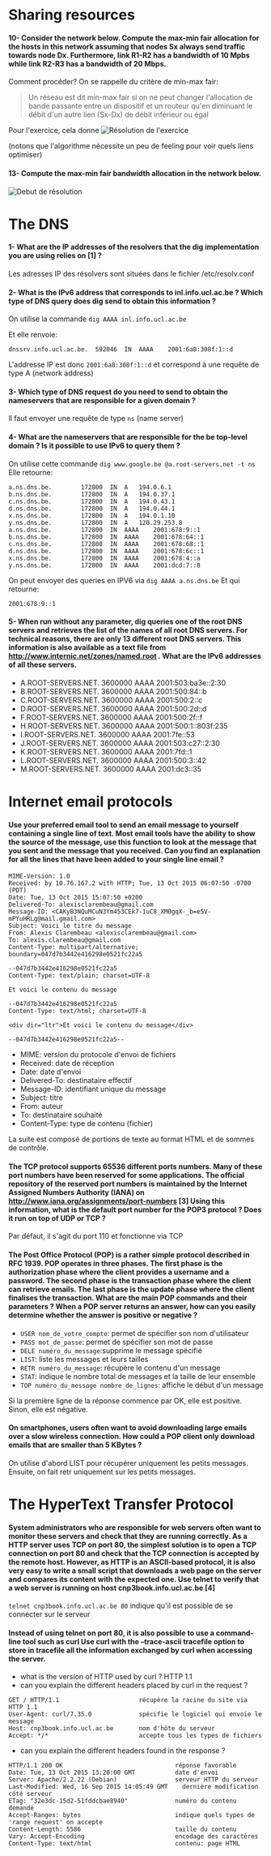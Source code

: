 # Sharing resources

#### 10- Consider the network below. Compute the max-min fair allocation for the hosts in this network assuming that nodes Sx always send traffic towards node Dx. Furthermore, link R1-R2 has a bandwidth of 10 Mpbs while link R2-R3 has a bandwidth of 20 Mbps.

Comment procéder? On se rappelle du critère de min-max fair: 
> Un réseau est dit min-max fair si on ne peut changer l'allocation 
> de bande passante entre un dispositif et un routeur qu'en diminuant
> le débit d'un autre lien (Sx-Dx) de débit inférieur ou égal

Pour l'exercice, cela donne
![Résolution de l'exercice](https://raw.githubusercontent.com/xlambein/lingi1341/master/S5.png)

(notons que l'algorithme nécessite un peu de feeling pour voir quels liens optimiser)

#### 13- Compute the max-min fair bandwidth allocation in the network below.

![Debut de résolution](https://raw.githubusercontent.com/xlambein/lingi1341/master/question6.2.png)

# The DNS
#### 1- What are the IP addresses of the resolvers that the dig implementation you are using relies on [1] ?

Les adresses IP des résolvers sont situées dans le fichier /etc/resolv.conf

#### 2- What is the IPv6 address that corresponds to inl.info.ucl.ac.be ? Which type of DNS query does dig send to obtain this information ?

On utilise la commande `dig AAAA inl.info.ucl.ac.be`

Et elle renvoie: 
```
dnssrv.info.ucl.ac.be.	592046	IN	AAAA	2001:6a8:308f:1::d
```

L'addresse IP est donc `2001:6a8:308f:1::d` et correspond à une requête de type A (network address) 

#### 3- Which type of DNS request do you need to send to obtain the nameservers that are responsible for a given domain ?

Il faut envoyer une requête de type `ns` (name server)

#### 4- What are the nameservers that are responsible for the be top-level domain ? Is it possible to use IPv6 to query them ?

On utilise cette commande `dig www.google.be @a.root-servers.net -t ns`
Elle retourne:
```
a.ns.dns.be.		172800	IN	A	194.0.6.1
b.ns.dns.be.		172800	IN	A	194.0.37.1
c.ns.dns.be.		172800	IN	A	194.0.43.1
d.ns.dns.be.		172800	IN	A	194.0.44.1
x.ns.dns.be.		172800	IN	A	194.0.1.10
y.ns.dns.be.		172800	IN	A	120.29.253.8
a.ns.dns.be.		172800	IN	AAAA	2001:678:9::1
b.ns.dns.be.		172800	IN	AAAA	2001:678:64::1
c.ns.dns.be.		172800	IN	AAAA	2001:678:68::1
d.ns.dns.be.		172800	IN	AAAA	2001:678:6c::1
x.ns.dns.be.		172800	IN	AAAA	2001:678:4::a
y.ns.dns.be.		172800	IN	AAAA	2001:dcd:7::8
```

On peut envoyer des queries en IPV6 via `dig AAAA a.ns.dns.be`
Et qui retourne: 
```
2001:678:9::1
```

#### 5- When run without any parameter, dig queries one of the root DNS servers and retrieves the list of the names of all root DNS servers. For technical reasons, there are only 13 different root DNS servers. This information is also available as a text file from http://www.internic.net/zones/named.root . What are the IPv6 addresses of all these servers.

 * A.ROOT-SERVERS.NET.      3600000      AAAA  2001:503:ba3e::2:30
 * B.ROOT-SERVERS.NET.      3600000      AAAA  2001:500:84::b
 * C.ROOT-SERVERS.NET.      3600000      AAAA  2001:500:2::c
 * D.ROOT-SERVERS.NET.      3600000      AAAA  2001:500:2d::d
 * F.ROOT-SERVERS.NET.      3600000      AAAA  2001:500:2f::f
 * H.ROOT-SERVERS.NET.      3600000      AAAA  2001:500:1::803f:235
 * I.ROOT-SERVERS.NET.      3600000      AAAA  2001:7fe::53
 * J.ROOT-SERVERS.NET.      3600000      AAAA  2001:503:c27::2:30
 * K.ROOT-SERVERS.NET.      3600000      AAAA  2001:7fd::1
 * L.ROOT-SERVERS.NET.      3600000      AAAA  2001:500:3::42
 * M.ROOT-SERVERS.NET.      3600000      AAAA  2001:dc3::35

# Internet email protocols

#### Use your preferred email tool to send an email message to yourself containing a single line of text. Most email tools have the ability to show the source of the message, use this function to look at the message that you sent and the message that you received. Can you find an explanation for all the lines that have been added to your single line email ?

```
MIME-Version: 1.0
Received: by 10.76.167.2 with HTTP; Tue, 13 Oct 2015 06:07:50 -0700 (PDT)
Date: Tue, 13 Oct 2015 15:07:50 +0200
Delivered-To: alexisclarembeau@gmail.com
Message-ID: <CAKyB3NQuMCuN3Ym453CEk7-1uC8_XM0gqX-_b=e5V-mPYuHRLg@mail.gmail.com>
Subject: Voici le titre du message
From: Alexis Clarembeau <alexisclarembeau@gmail.com>
To: alexis.clarembeau@gmail.com
Content-Type: multipart/alternative; boundary=047d7b3442e416298e0521fc22a5

--047d7b3442e416298e0521fc22a5
Content-Type: text/plain; charset=UTF-8

Et voici le contenu du message

--047d7b3442e416298e0521fc22a5
Content-Type: text/html; charset=UTF-8

<div dir="ltr">Et voici le contenu du message</div>

--047d7b3442e416298e0521fc22a5--
```

 * MIME: version du protocole d'envoi de fichiers 
 * Received: date de réception
 * Date: date d'envoi
 * Delivered-To: destinataire effectif
 * Message-ID: identifiant unique du message
 * Subject: titre
 * From: auteur
 * To: destinataire souhaité
 * Content-Type: type de contenu (fichier)

La suite est composé de portions de texte au format HTML et de sommes de contrôle. 

#### The TCP protocol supports 65536 different ports numbers. Many of these port numbers have been reserved for some applications. The official repository of the reserved port numbers is maintained by the Internet Assigned Numbers Authority (IANA) on http://www.iana.org/assignments/port-numbers [3] Using this information, what is the default port number for the POP3 protocol ? Does it run on top of UDP or TCP ?

Par défaut, il s'agit du port 110 et fonctionne via TCP

#### The Post Office Protocol (POP) is a rather simple protocol described in RFC 1939. POP operates in three phases. The first phase is the authorization phase where the client provides a username and a password. The second phase is the transaction phase where the client can retrieve emails. The last phase is the update phase where the client finalises the transaction. What are the main POP commands and their parameters ? When a POP server returns an answer, how can you easily determine whether the answer is positive or negative ?

 * `USER nom_de_votre_compte`: permet de spécifier son nom d'utilisateur
 * `PASS mot_de_passe`: permet de spécifier son mot de passe
 * `DELE numéro_du_message`:supprime le message spécifié
 * `LIST`: liste les messages et leurs tailles 
 * `RETR numéro_du_message`: récupère le contenu d'un message
 * `STAT`: indique le nombre total de messages et la taille de leur ensemble
 * `TOP numéro_du_message nombre_de_lignes`: affiche le début d'un message

 Si la première ligne de la réponse commence par OK, elle est positive. Sinon, elle est négative. 
 
 #### On smartphones, users often want to avoid downloading large emails over a slow wireless connection. How could a POP client only download emails that are smaller than 5 KBytes ?
 
On utilise d'abord LIST pour récupérer uniquement les petits messages. Ensuite, on fait retr uniquement sur les petits messages. 

# The HyperText Transfer Protocol

#### System administrators who are responsible for web servers often want to monitor these servers and check that they are running correctly. As a HTTP server uses TCP on port 80, the simplest solution is to open a TCP connection on port 80 and check that the TCP connection is accepted by the remote host. However, as HTTP is an ASCII-based protocol, it is also very easy to write a small script that downloads a web page on the server and compares its content with the expected one. Use telnet to verify that a web server is running on host cnp3book.info.ucl.ac.be [4]

`telnet cnp3book.info.ucl.ac.be 80` indique qu'il est possible de se connecter sur le serveur

#### Instead of using telnet on port 80, it is also possible to use a command-line tool such as curl Use curl with the –trace-ascii tracefile option to store in tracefile all the information exchanged by curl when accessing the server.

 * what is the version of HTTP used by curl ? HTTP 1.1
 * can you explain the different headers placed by curl in the request ?

```
GET / HTTP/1.1                      récupère la racine du site via HTTP 1.1
User-Agent: curl/7.35.0             spécifie le logiciel qui envoie le message
Host: cnp3book.info.ucl.ac.be       nom d'hôte du serveur 
Accept: */*                         accepte tous les types de fichiers
```

 * can you explain the different headers found in the response ?

```
HTTP/1.1 200 OK                               réponse favorable 
Date: Tue, 13 Oct 2015 13:20:00 GMT           date d'envoi
Server: Apache/2.2.22 (Debian)                serveur HTTP du serveur
Last-Modified: Wed, 16 Sep 2015 14:05:49 GMT    dernière modification côté serveur
ETag: "32e3dc-15d2-51fddcbae8940"             numéro du contenu demandé
Accept-Ranges: bytes                          indique quels types de 'range request' on accepte
Content-Length: 5586                          taille du contenu 
Vary: Accept-Encoding                         encodage des caractères
Content-Type: text/html                       contenu: page HTML
```
